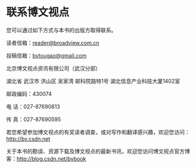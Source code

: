 # 联系博文视点

您可以通过如下方式与本书的出版方取得联系。

读者信箱：<reader@broadview.com.cn>

投稿信箱：<bvtougao@gmail.com>

北京博文视点资讯有限公司（武汉分部）

湖北省 武汉市 洪山区 吴家湾 邮科院路特1号 湖北信息产业科技大厦1402室

邮政编码：430074

电 话：027-87690813

传 真：027-87690595

若您希望参加博文视点的有奖读者调查，或对写作和翻译感兴趣，欢迎您访问：<http://bv.csdn.net>

关于本书的勘误、资源下载及博文视点的最新书讯，欢迎您访问博文视点官方博客：<http://blog.csdn.net/bvbook>
